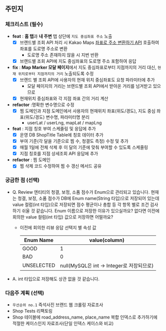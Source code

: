 ## 주민지
### 체크리스트 (필수)
- **feat** : **홈 탭**과 **내 주변** 탭 상단에 `지도 중심좌표 주소` 노출
   - [x] 브랜드별 조회 API 처리 시 Kakao Maps [좌표로 주소 변환하기 API](https://developers.kakao.com/docs/latest/ko/local/dev-guide#coord-to-address) 호출하여 좌표를 도로명 주소로 변환
      - 도로명 주소 존재하지 않을 시 지번 반환
   - [x] 브랜드별 조회 API에 지도 중심좌표의 도로명 주소 포함하여 응답
- **fix** : **Map Marker 모달 페이지**에서 지도 중심좌표로부터 지점까지의 거리 대신, `현재 위치로부터 지점까지의 거리` 노출되도록 수정
   - [x] 브랜드 별 조회 API에 사용자의 현재 위치 중심좌표도 요청 파라미터에 추가
      - 모달 페이지의 거리는 브랜드별 조회 API에서 받아온 거리를 넘겨받고 있으므로
   - [x] 현재위치 중심좌표와 각 지점 좌표 간의 거리 계산
- **refactor** :명확한 변수명으로 수정
   - [x] 찜 도메인과 지점 도메인에서 사용자의 현재위치 좌표(위도/경도), 지도 중심 좌표(위도/경도) 변수명, 파라미터명 분리
      - userLat / userLng, mapLat / mapLng
 - **feat** : 지점 칭호 부여 스케줄링 및 응답에 추가
   - [x] 운영 DB ShopTitle Table에 칭호 데이터 추가
   - [x] 부여 기준(각 달을 기준으로 찜 수, 청결도 측정) 수정 및 추가 
   - [x] 매월 1일에 전체 삭제 후 이 달의 기준에 맞춰 부여할 수 있도록 스케줄링
   - [x] 지점 칭호를 지점 상세조회 API 응답에 추가
- **refactor** : 찜 도메인
   - [x] 찜 삭제 코드 수정하여 찜 수 갱신 메서드 공유
### 궁금한 점 (선택)
- Q. Review 엔티티의 청결, 보정, 소품 점수가 Enum으로 관리되고 있습니다. 현재는 청결, 보정, 소품 점수가 DB에 Enum name(String 타입)으로 저장되어 있는데 value 컬럼(int 타입)으로 저장되면 점수 평균이나 총합 등 각 항목 별로 조건 검사하기 쉬울 것 같습니다.
Enum 이름으로 저장한 이유가 있으실까요? 없다면 이전에 회의한 value 컬럼(int 타입) 값으로 저장하면 어떨까요?
  - 이전에 회의한 리뷰 응답 선택지 별 속성 값
  
     |Enum Name|value(column)|
     |---------|------------|
     |GOOD|1|
     |BAD|0|
     |UNSELECTED|null(MySQL은 int -> Integer로 저장되므로) |
- A. int 타입으로 저장해도 상관 없을 것 같습니다.
### 다음주 계획 (선택)
- `우선순위 no.1` 즉석사진 브랜드 웹 크롤링 자료조사
- Shop Tests 리팩토링
- Shop 테이블에 road_address_name, place_name 복합 인덱스로 추가하기에 적절한 케이스인지 자료조사(단일 인덱스 케이스와 비교)
